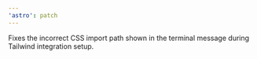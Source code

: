 ```yaml
---
'astro': patch
---
```


Fixes the incorrect CSS import path shown in the terminal message during Tailwind integration setup.
